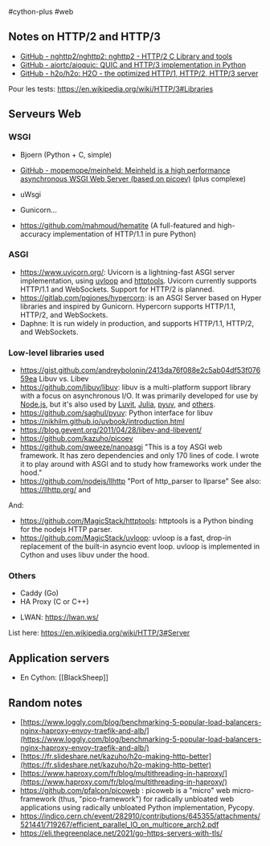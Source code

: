 #cython-plus #web

## Notes on HTTP/2 and HTTP/3

- [GitHub - nghttp2/nghttp2: nghttp2 - HTTP/2 C Library and tools](https://github.com/nghttp2/nghttp2)
- [GitHub - aiortc/aioquic: QUIC and HTTP/3 implementation in Python](https://github.com/aiortc/aioquic)
- [GitHub - h2o/h2o: H2O - the optimized HTTP/1, HTTP/2, HTTP/3 server](https://github.com/h2o/h2o)

Pour les tests: https://en.wikipedia.org/wiki/HTTP/3#Libraries

## Serveurs Web

### WSGI

- Bjoern (Python + C, simple)

- [GitHub - mopemope/meinheld: Meinheld is a high performance asynchronous WSGI Web Server (based on picoev)](https://github.com/mopemope/meinheld) (plus complexe)

- uWsgi

- Gunicorn...

- https://github.com/mahmoud/hematite (A full-featured and high-accuracy implementation of HTTP/1.1 in pure Python)

### ASGI

- https://www.uvicorn.org/: Uvicorn is a lightning-fast ASGI server implementation, using [uvloop](https://github.com/MagicStack/uvloop) and [httptools](https://github.com/MagicStack/httptools). Uvicorn currently supports HTTP/1.1 and WebSockets. Support for HTTP/2 is planned.
- https://gitlab.com/pgjones/hypercorn: is an ASGI Server based on Hyper libraries and inspired by Gunicorn. Hypercorn supports HTTP/1.1, HTTP/2, and WebSockets.
- Daphne: It is run widely in production, and supports HTTP/1.1, HTTP/2, and WebSockets.

### Low-level libraries used

- https://gist.github.com/andreybolonin/2413da76f088e2c5ab04df53f07659ea Libuv vs. Libev
- https://github.com/libuv/libuv: libuv is a multi-platform support library with a focus on asynchronous I/O. It was primarily developed for use by [Node.js](http://nodejs.org/), but it's also used by [Luvit](http://luvit.io/), [Julia](http://julialang.org/), [pyuv](https://github.com/saghul/pyuv), and [others](https://github.com/libuv/libuv/wiki/Projects-that-use-libuv).
- https://github.com/saghul/pyuv: Python interface for libuv
- https://nikhilm.github.io/uvbook/introduction.html
- https://blog.gevent.org/2011/04/28/libev-and-libevent/
- https://github.com/kazuho/picoev
- https://github.com/qweeze/nanoasgi "This is a toy ASGI web framework. It has zero dependencies and only 170 lines of code. I wrote it to play around with ASGI and to study how frameworks work under the hood."
- https://github.com/nodejs/llhttp "Port of http_parser to llparse" See also: https://llhttp.org/ and

And:

- https://github.com/MagicStack/httptools: httptools is a Python binding for the nodejs HTTP parser.
- https://github.com/MagicStack/uvloop: uvloop is a fast, drop-in replacement of the built-in asyncio event loop. uvloop is implemented in Cython and uses libuv under the hood.

### Others

- Caddy (Go)
- HA Proxy (C or C++)

* LWAN: https://lwan.ws/

List here: https://en.wikipedia.org/wiki/HTTP/3#Server

## Application servers

- En Cython: [[BlackSheep]]

## Random notes

- [https://www.loggly.com/blog/benchmarking-5-popular-load-balancers-nginx-haproxy-envoy-traefik-and-alb/](https://www.loggly.com/blog/benchmarking-5-popular-load-balancers-nginx-haproxy-envoy-traefik-and-alb/)
- [https://fr.slideshare.net/kazuho/h2o-making-http-better](https://fr.slideshare.net/kazuho/h2o-making-http-better)
- [https://www.haproxy.com/fr/blog/multithreading-in-haproxy/](https://www.haproxy.com/fr/blog/multithreading-in-haproxy/)
- <https://github.com/pfalcon/picoweb> : picoweb is a "micro" web micro-framework (thus, "pico-framework") for radically unbloated web applications using radically unbloated Python implementation, Pycopy.
- https://indico.cern.ch/event/282910/contributions/645355/attachments/521441/719267/efficient_parallel_IO_on_multicore_arch2.pdf
- https://eli.thegreenplace.net/2021/go-https-servers-with-tls/
